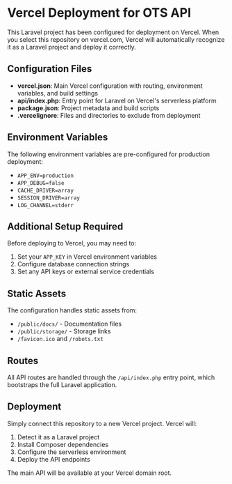 # Vercel Deployment for OTS API

This Laravel project has been configured for deployment on Vercel. When you select this repository on vercel.com, Vercel will automatically recognize it as a Laravel project and deploy it correctly.

## Configuration Files

- **vercel.json**: Main Vercel configuration with routing, environment variables, and build settings
- **api/index.php**: Entry point for Laravel on Vercel's serverless platform
- **package.json**: Project metadata and build scripts
- **.vercelignore**: Files and directories to exclude from deployment

## Environment Variables

The following environment variables are pre-configured for production deployment:

- `APP_ENV=production`
- `APP_DEBUG=false`
- `CACHE_DRIVER=array`
- `SESSION_DRIVER=array`
- `LOG_CHANNEL=stderr`

## Additional Setup Required

Before deploying to Vercel, you may need to:

1. Set your `APP_KEY` in Vercel environment variables
2. Configure database connection strings
3. Set any API keys or external service credentials

## Static Assets

The configuration handles static assets from:
- `/public/docs/` - Documentation files
- `/public/storage/` - Storage links
- `/favicon.ico` and `/robots.txt`

## Routes

All API routes are handled through the `/api/index.php` entry point, which bootstraps the full Laravel application.

## Deployment

Simply connect this repository to a new Vercel project. Vercel will:
1. Detect it as a Laravel project
2. Install Composer dependencies
3. Configure the serverless environment
4. Deploy the API endpoints

The main API will be available at your Vercel domain root.